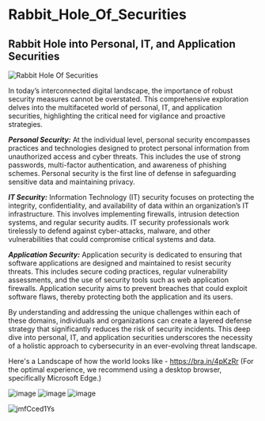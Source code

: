 # Rabbit_Hole_Of_Securities
## Rabbit Hole into Personal, IT, and Application Securities

![Rabbit Hole Of Securities](https://github.com/user-attachments/assets/9ced6a44-891b-4cae-83d8-8e3f797c2eb3)

In today’s interconnected digital landscape, the importance of robust security measures cannot be overstated. This comprehensive exploration delves into the multifaceted world of personal, IT, and application securities, highlighting the critical need for vigilance and proactive strategies.

***Personal Security:*** At the individual level, personal security encompasses practices and technologies designed to protect personal information from unauthorized access and cyber threats. This includes the use of strong passwords, multi-factor authentication, and awareness of phishing schemes. Personal security is the first line of defense in safeguarding sensitive data and maintaining privacy.

***IT Security:*** Information Technology (IT) security focuses on protecting the integrity, confidentiality, and availability of data within an organization’s IT infrastructure. This involves implementing firewalls, intrusion detection systems, and regular security audits. IT security professionals work tirelessly to defend against cyber-attacks, malware, and other vulnerabilities that could compromise critical systems and data.

***Application Security:*** Application security is dedicated to ensuring that software applications are designed and maintained to resist security threats. This includes secure coding practices, regular vulnerability assessments, and the use of security tools such as web application firewalls. Application security aims to prevent breaches that could exploit software flaws, thereby protecting both the application and its users.

By understanding and addressing the unique challenges within each of these domains, individuals and organizations can create a layered defense strategy that significantly reduces the risk of security incidents. This deep dive into personal, IT, and application securities underscores the necessity of a holistic approach to cybersecurity in an ever-evolving threat landscape.

Here's a Landscape of how the world looks like - https://bra.in/4pKzRr (For the optimal experience, we recommend using a desktop browser, specifically Microsoft Edge.)

![image](https://github.com/user-attachments/assets/d3dbc88b-161c-4f71-9459-0a9b6959ca7d)
![image](https://github.com/user-attachments/assets/4bb091d0-b686-4aed-8cf7-be666ae7ae91)
![image](https://github.com/user-attachments/assets/a5821f3f-73e3-4faa-a11a-8af7ff442840)

![jmfCced1Ys](https://github.com/user-attachments/assets/9938ff81-c780-4612-b22b-a553c8b2465a)
